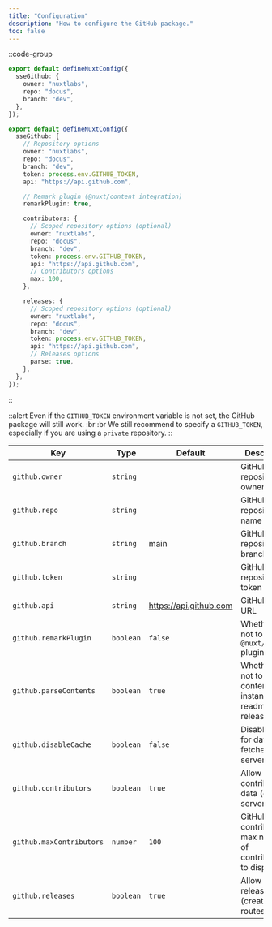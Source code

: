```yaml
---
title: "Configuration"
description: "How to configure the GitHub package."
toc: false
---
```


::code-group

```ts [Minimal config]
export default defineNuxtConfig({
  sseGithub: {
    owner: "nuxtlabs",
    repo: "docus",
    branch: "dev",
  },
});
```

```ts [Complete config]
export default defineNuxtConfig({
  sseGithub: {
    // Repository options
    owner: "nuxtlabs",
    repo: "docus",
    branch: "dev",
    token: process.env.GITHUB_TOKEN,
    api: "https://api.github.com",

    // Remark plugin (@nuxt/content integration)
    remarkPlugin: true,

    contributors: {
      // Scoped repository options (optional)
      owner: "nuxtlabs",
      repo: "docus",
      branch: "dev",
      token: process.env.GITHUB_TOKEN,
      api: "https://api.github.com",
      // Contributors options
      max: 100,
    },

    releases: {
      // Scoped repository options (optional)
      owner: "nuxtlabs",
      repo: "docus",
      branch: "dev",
      token: process.env.GITHUB_TOKEN,
      api: "https://api.github.com",
      // Releases options
      parse: true,
    },
  },
});
```

::

::alert
Even if the `GITHUB_TOKEN` environment variable is not set, the GitHub package will still work.
:br :br
We still recommend to specify a `GITHUB_TOKEN`, especially if you are using a `private` repository.
::

| **Key**                  | **Type**  | **Default**            | **Description**                                                   |
| ------------------------ | --------- | ---------------------- | ----------------------------------------------------------------- |
| `github.owner`           | `string`  |                        | GitHub repository owner                                           |
| `github.repo`            | `string`  |                        | GitHub repository name                                            |
| `github.branch`          | `string`  | main                   | GitHub repository branch                                          |
| `github.token`           | `string`  |                        | GitHub repository token                                           |
| `github.api`             | `string`  | https://api.github.com | GitHub API URL                                                    |
| `github.remarkPlugin`    | `boolean` | `false`                | Whether or not to use the `@nuxt/content` plugin                  |
| `github.parseContents `  | `boolean` | `true`                 | Whether or not to parse content (for instance readme or releases) |
| `github.disableCache`    | `boolean` | `false`                | Disable cache for data fetched from server routes                 |
| `github.contributors`    | `boolean` | `true`                 | Allow fetch of contributors data (create server routes)           |
| `github.maxContributors` | `number`  | `100`                  | GitHub contributors max number of contributors to display         |
| `github.releases`        | `boolean` | `true`                 | Allow fetch of releases data (create server routes)               |
